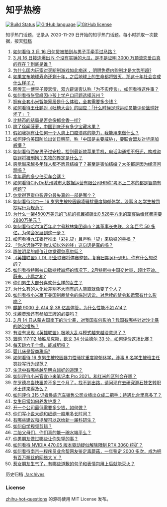 # 知乎热榜
[![Build Status](https://github.com/ToWeLong/zhihu-hot-questions/workflows/CI/badge.svg)](https://github.com/ToWeLong/zhihu-hot-questions/actions)
[![GitHub language](https://img.shields.io/badge/language-golang-orange.svg)](https://golang.org/)
[![GitHub license](https://img.shields.io/github/license/ToWeLong/zhihu-hot-questions)](https://github.com/ToWeLong/zhihu-hot-questions/blob/main/LICENSE)

知乎热门话题，记录从 2020-11-29 日开始的知乎热门话题。每小时抓取一次数据，按天[归档](./archives)

<!-- BEGIN -->

1. [如何看待 3 月 16 日何炅被拍到与男子手牵手过马路？](https://www.zhihu.com/question/449585882)
1. [3 月 16 日接连爆出 N 个没有实锤的大瓜，是不是证明 3000 万顶流恋爱瓜真的存在？到底是谁？](https://www.zhihu.com/question/449640992)
1. [为什么国内玩家对买断制游戏如此痴迷 ，明明免费内购制才是大势所趋?](https://www.zhihu.com/question/449099344)
1. [如果宣布地球寿命还剩十年，之后地球上的生命都将毁灭，那这十年社会变成什么样子？](https://www.zhihu.com/question/446997841)
1. [网传王一博李子璇恋情，双方辟谣否认称「为不实传言」，如何看待这件事？](https://www.zhihu.com/question/449636596)
1. [如何看待张雪峰因小孩上学户口问题选择苏州？](https://www.zhihu.com/question/449231456)
1. [拥有全套小米智能家居是什么体验，全套需要多少钱？](https://www.zhihu.com/question/356183914)
1. [如何看待王仕鹏对《吐槽大会》的回应：「什么时候足球运动员能评价篮球好坏了」？](https://www.zhihu.com/question/449601303)
1. [比特币的结局是否会像郁金香一样?](https://www.zhihu.com/question/445567290)
1. [除了徐闻菠萝，中国到底还有多少宝藏水果？](https://www.zhihu.com/question/448462051)
1. [假如我拥有让任何一个人患上口腔溃疡的能力，我能用来做什么？](https://www.zhihu.com/question/448970341)
1. [如何评价美国防长出访日韩前，称「中国是主要威胁」，要联合盟友对华施加威慑？](https://www.zhihu.com/question/449477798)
1. [如何看待西安男子过安检，捡到最新款苹果手机，电话沟通拒不归还，构成盗窃罪将被刑拘？失物的界定是什么？](https://www.zhihu.com/question/449610717)
1. [感觉越来越多年轻人都不愿意结婚了？甚至是害怕结婚？大多都是因为经济问题吗？](https://www.zhihu.com/question/448650271)
1. [拿年薪的多少倍买车合适？](https://www.zhihu.com/question/383531441)
1. [如何看待CityDo杭州城市大数据运营有限公司HR称“考不上二本的都是智商有问题”?](https://www.zhihu.com/question/449638182)
1. [你觉得豆瓣电影评分最失真的一部是哪个？](https://www.zhihu.com/question/346658239)
1. [如何看待北京一 16 岁男生被校园霸凌骚扰重度抑郁休学，涉事 8 名学生被罚抄写行为规范？](https://www.zhihu.com/question/449615368)
1. [为什么一架4500万美元的飞机的机翼被砸出0.528平方米的窟窿后维修费需要2880万美元？](https://www.zhihu.com/question/446051635)
1. [如何看待哈尔滨百年老字号秋林集团退市？其董事长失联，3 年巨亏 50 多亿，为何会发展到这一步？](https://www.zhihu.com/question/448970133)
1. [如何看待九江银行推出「彩礼贷」且声称「贷」来稳稳的幸福 ？](https://www.zhihu.com/question/449598282)
1. [「你永远赚不到你认知以外的钱」这句话是真的吗？](https://www.zhihu.com/question/444218782)
1. [哪位明星的颜值让你觉得忽高忽低？](https://www.zhihu.com/question/445285593)
1. [《英雄联盟》LDL 职业联赛将停赛整顿，复赛日期另行通知，你有什么想说的？](https://www.zhihu.com/question/449602832)
1. [如何看待特斯拉口碑持续崩坏的情况下，2月特斯拉中国交付量，超比亚迪、蔚来、小鹏之和?](https://www.zhihu.com/question/448590405)
1. [你们男生大部分喜欢什么样的女生？](https://www.zhihu.com/question/440011949)
1. [为什么有的人化妆差别不大而有的人简直就像变了个人？](https://www.zhihu.com/question/67205908)
1. [如何看待小米赢下美国制裁禁令的临时诉讼，对后续的禁令和运营有什么影响？](https://www.zhihu.com/question/449072484)
1. [麒麟 9000 比 A14 多 38 亿晶体管，为什么性能不如 A14？](https://www.zhihu.com/question/448965635)
1. [沈腾贾玲还有参加王牌的必要吗？](https://www.zhihu.com/question/447691788)
1. [3 月 14 日从蒙古国南下的沙尘暴，对我国有何影响？我国有哪些针对沙尘暴的防治措施？](https://www.zhihu.com/question/449452410)
1. [有没有发现《英雄联盟》极地大乱斗模式越来越没意思了？](https://www.zhihu.com/question/444348970)
1. [篮网 117:112 险胜尼克斯，欧文 34 分兰德尔 33 分，如何评价这场比赛？](https://www.zhihu.com/question/449576558)
1. [每天跳六千个绳，能减肥吗？](https://www.zhihu.com/question/289540511)
1. [婴儿床是智商税吗?](https://www.zhihu.com/question/445039825)
1. [如何看待 16 岁男生被校园暴力性骚扰重度抑郁休学，涉事 8 名学生被班主任罚抄写行为规范？](https://www.zhihu.com/question/449591184)
1. [生活中有哪些越早明白越好的道理？](https://www.zhihu.com/question/392680981)
1. [如何评价小米官宣小米笔记本 Pro 2021，和红米的区别会在哪？](https://www.zhihu.com/question/449610285)
1. [在罗德岛当快狙差不多三个月了，找不到出路，请问现在去研究源石技艺转职术士还来得及么？](https://www.zhihu.com/question/449622434)
1. [如何评价 315 记者卧底汽车销售公司业绩出众成二把手：待遇比台里高多了？](https://www.zhihu.com/question/449678180)
1. [女生日常如何养发护发？](https://www.zhihu.com/question/24887898)
1. [开一个公司最低需要多少钱，如何做？](https://www.zhihu.com/question/19841830)
1. [你们写小说大纲和细纲一般用多长时间？](https://www.zhihu.com/question/445880937)
1. [有哪些建议和提醒可以送给新一届科研生？](https://www.zhihu.com/question/448966946)
1. [如何自学视频剪辑？](https://www.zhihu.com/question/23770594)
1. [二胎父母们，你们真的能一碗水端平么？](https://www.zhihu.com/question/426449430)
1. [你男朋友做过哪些让你失望的事？](https://www.zhihu.com/question/302005987)
1. [如何看待 NVIDIA 470.05 版本驱动疑似解除限制 RTX 3060 挖矿？](https://www.zhihu.com/question/449538339)
1. [如何看待南京一程序员业余帮网友鉴定毒蘑菇，一年鉴定 2000 多次，成为拥有百万粉丝的网络大 V ？](https://www.zhihu.com/question/448896625)
1. [惹女朋友生气了，有哪些道歉的句子和表情包用上后就能灭火？](https://www.zhihu.com/question/371652755)

<!-- END -->

历史归档 [./archives](./archives)


### License
[zhihu-hot-questions](https://github.com/towelong/zhihu-hot-questions) 的源码使用 MIT License 发布。